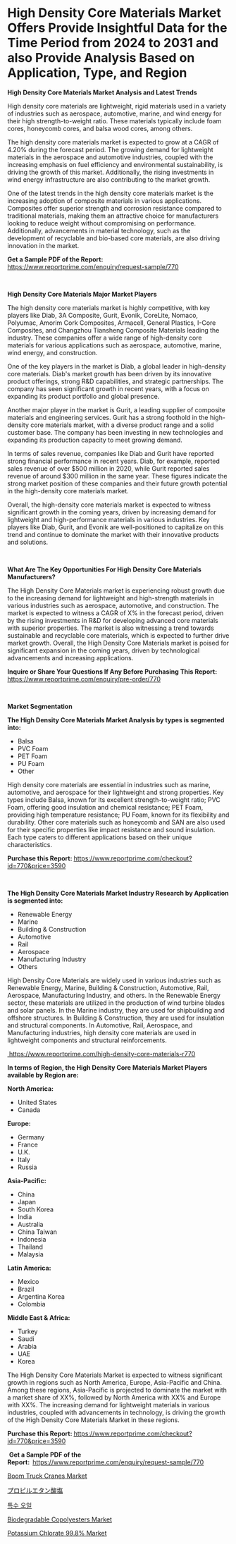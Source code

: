 <p><h1>High Density Core Materials Market Offers Provide Insightful Data for the Time Period from 2024 to 2031 and also Provide Analysis Based on Application, Type, and Region</h1></p><p><strong>High Density Core Materials Market Analysis and Latest Trends</strong></p>
<p><p>High density core materials are lightweight, rigid materials used in a variety of industries such as aerospace, automotive, marine, and wind energy for their high strength-to-weight ratio. These materials typically include foam cores, honeycomb cores, and balsa wood cores, among others.</p><p>The high density core materials market is expected to grow at a CAGR of 4.20% during the forecast period. The growing demand for lightweight materials in the aerospace and automotive industries, coupled with the increasing emphasis on fuel efficiency and environmental sustainability, is driving the growth of this market. Additionally, the rising investments in wind energy infrastructure are also contributing to the market growth.</p><p>One of the latest trends in the high density core materials market is the increasing adoption of composite materials in various applications. Composites offer superior strength and corrosion resistance compared to traditional materials, making them an attractive choice for manufacturers looking to reduce weight without compromising on performance. Additionally, advancements in material technology, such as the development of recyclable and bio-based core materials, are also driving innovation in the market.</p></p>
<p><strong>Get a Sample PDF of the Report:&nbsp;</strong> <a href="https://www.reportprime.com/enquiry/request-sample/770">https://www.reportprime.com/enquiry/request-sample/770</a></p>
<p>&nbsp;</p>
<p><strong>High Density Core Materials Major Market Players</strong></p>
<p><p>The high density core materials market is highly competitive, with key players like Diab, 3A Composite, Gurit, Evonik, CoreLite, Nomaco, Polyumac, Amorim Cork Composites, Armacell, General Plastics, I-Core Composites, and Changzhou Tiansheng Composite Materials leading the industry. These companies offer a wide range of high-density core materials for various applications such as aerospace, automotive, marine, wind energy, and construction.</p><p>One of the key players in the market is Diab, a global leader in high-density core materials. Diab's market growth has been driven by its innovative product offerings, strong R&D capabilities, and strategic partnerships. The company has seen significant growth in recent years, with a focus on expanding its product portfolio and global presence.</p><p>Another major player in the market is Gurit, a leading supplier of composite materials and engineering services. Gurit has a strong foothold in the high-density core materials market, with a diverse product range and a solid customer base. The company has been investing in new technologies and expanding its production capacity to meet growing demand.</p><p>In terms of sales revenue, companies like Diab and Gurit have reported strong financial performance in recent years. Diab, for example, reported sales revenue of over $500 million in 2020, while Gurit reported sales revenue of around $300 million in the same year. These figures indicate the strong market position of these companies and their future growth potential in the high-density core materials market.</p><p>Overall, the high-density core materials market is expected to witness significant growth in the coming years, driven by increasing demand for lightweight and high-performance materials in various industries. Key players like Diab, Gurit, and Evonik are well-positioned to capitalize on this trend and continue to dominate the market with their innovative products and solutions.</p></p>
<p>&nbsp;</p>
<p><strong>What Are The Key Opportunities For High Density Core Materials Manufacturers?</strong></p>
<p><p>The High Density Core Materials market is experiencing robust growth due to the increasing demand for lightweight and high-strength materials in various industries such as aerospace, automotive, and construction. The market is expected to witness a CAGR of X% in the forecast period, driven by the rising investments in R&D for developing advanced core materials with superior properties. The market is also witnessing a trend towards sustainable and recyclable core materials, which is expected to further drive market growth. Overall, the High Density Core Materials market is poised for significant expansion in the coming years, driven by technological advancements and increasing applications.</p></p>
<p><strong>Inquire or Share Your Questions If Any Before Purchasing This Report:</strong> <a href="https://www.reportprime.com/enquiry/pre-order/770">https://www.reportprime.com/enquiry/pre-order/770</a></p>
<p>&nbsp;</p>
<p><strong>Market Segmentation</strong></p>
<p><strong>The High Density Core Materials Market Analysis by types is segmented into:</strong></p>
<p><ul><li>Balsa</li><li>PVC Foam</li><li>PET Foam</li><li>PU Foam</li><li>Other</li></ul></p>
<p><p>High density core materials are essential in industries such as marine, automotive, and aerospace for their lightweight and strong properties. Key types include Balsa, known for its excellent strength-to-weight ratio; PVC Foam, offering good insulation and chemical resistance; PET Foam, providing high temperature resistance; PU Foam, known for its flexibility and durability. Other core materials such as honeycomb and SAN are also used for their specific properties like impact resistance and sound insulation. Each type caters to different applications based on their unique characteristics.</p></p>
<p><strong>Purchase this Report:&nbsp;</strong><a href="https://www.reportprime.com/checkout?id=770&price=3590">https://www.reportprime.com/checkout?id=770&price=3590</a></p>
<p>&nbsp;</p>
<p><strong>The High Density Core Materials Market Industry Research by Application is segmented into:</strong></p>
<p><ul><li>Renewable Energy</li><li>Marine</li><li>Building & Construction</li><li>Automotive</li><li>Rail</li><li>Aerospace</li><li>Manufacturing Industry</li><li>Others</li></ul></p>
<p><p>High Density Core Materials are widely used in various industries such as Renewable Energy, Marine, Building & Construction, Automotive, Rail, Aerospace, Manufacturing Industry, and others. In the Renewable Energy sector, these materials are utilized in the production of wind turbine blades and solar panels. In the Marine industry, they are used for shipbuilding and offshore structures. In Building & Construction, they are used for insulation and structural components. In Automotive, Rail, Aerospace, and Manufacturing industries, high density core materials are used in lightweight components and structural reinforcements.</p></p>
<p><a href="https://www.reportprime.com/high-density-core-materials-r770">&nbsp;https://www.reportprime.com/high-density-core-materials-r770</a></p>
<p><strong>In terms of Region, the High Density Core Materials Market Players available by Region are:</strong></p>
<p>
    <p> <strong> North America: </strong>
        <ul>
            <li>United States</li>
            <li>Canada</li>
        </ul>
        </p> 
    <p> <strong> Europe: </strong>
        <ul>
            <li>Germany</li>
            <li>France</li>
            <li>U.K.</li>
            <li>Italy</li>
            <li>Russia</li>
        </ul>
        </p> 
    <p> <strong> Asia-Pacific: </strong>
        <ul>
            <li>China</li>
            <li>Japan</li>
            <li>South Korea</li>
            <li>India</li>
            <li>Australia</li>
            <li>China Taiwan</li>
            <li>Indonesia</li>
            <li>Thailand</li>
            <li>Malaysia</li>
        </ul>
        </p> 
    <p> <strong> Latin America: </strong>
        <ul>
            <li>Mexico</li>
            <li>Brazil</li>
            <li>Argentina Korea</li>
            <li>Colombia</li>
        </ul>
        </p> 
    <p> <strong> Middle East & Africa: </strong>
        <ul>
            <li>Turkey</li>
            <li>Saudi</li>
            <li>Arabia</li>
            <li>UAE</li>
            <li>Korea</li>
        </ul>
    </p>
    </p>
<p><p>The High Density Core Materials Market is expected to witness significant growth in regions such as North America, Europe, Asia-Pacific and China. Among these regions, Asia-Pacific is projected to dominate the market with a market share of XX%, followed by North America with XX% and Europe with XX%. The increasing demand for lightweight materials in various industries, coupled with advancements in technology, is driving the growth of the High Density Core Materials Market in these regions.</p></p>
<p><strong>Purchase this Report: </strong><a href="https://www.reportprime.com/checkout?id=770&price=3590">https://www.reportprime.com/checkout?id=770&price=3590</a></p>
<p>&nbsp;<strong>Get a Sample PDF of the Report:&nbsp;&nbsp;</strong><a href="https://www.reportprime.com/enquiry/request-sample/770">https://www.reportprime.com/enquiry/request-sample/770</a></p>
<p><strong></strong></p>
<p><p><a href="https://www.linkedin.com/pulse/navigating-global-boom-truck-cranes-market-landscape-trends-htsff">Boom Truck Cranes Market</a></p><p><a href="https://medium.com/@botello1manuel/%E3%82%B0%E3%83%AD%E3%83%BC%E3%83%90%E3%83%AB%E3%83%97%E3%83%AD%E3%83%94%E3%83%AB%E3%82%A8%E3%82%BF%E3%83%8E%E3%82%A8%E3%83%BC%E3%83%88%E5%B8%82%E5%A0%B4-%E5%B8%82%E5%A0%B4%E3%82%B7%E3%82%A7%E3%82%A2-%E5%B8%82%E5%A0%B4%E3%83%88%E3%83%AC%E3%83%B3%E3%83%89-%E3%81%8A%E3%82%88%E3%81%B3%E5%B0%86%E6%9D%A5%E3%81%AE%E6%88%90%E9%95%B7%E3%82%92%E6%8E%A2%E3%82%8B-c59473ae9982">プロピルエタン酸塩</a></p><p><a href="https://medium.com/@kirana180201_26468/2024%EB%85%84%EB%B6%80%ED%84%B0-2031%EB%85%84%EA%B9%8C%EC%A7%80%EC%9D%98-%EA%B8%80%EB%A1%9C%EB%B2%8C-%ED%8A%B9%EC%88%98-%EA%B8%B0%EB%A6%84-%EC%8B%9C%EC%9E%A5-%EA%B8%B0%ED%9A%8C-%EB%B0%8F-%EC%98%88%EC%B8%A1-0e9a09ff6090">특수 오일</a></p><p><a href="https://medium.com/@elizbethsmithb208/biodegradable-copolyesters-market-forecasts-market-trends-and-impact-analysis-2024-2031-344ecdf72c4f">Biodegradable Copolyesters Market</a></p><p><a href="https://medium.com/@elizbethsmithb208/potassium-chlorate-99-8-9b908a0ebb50">Potassium Chlorate 99.8% Market</a></p></p>